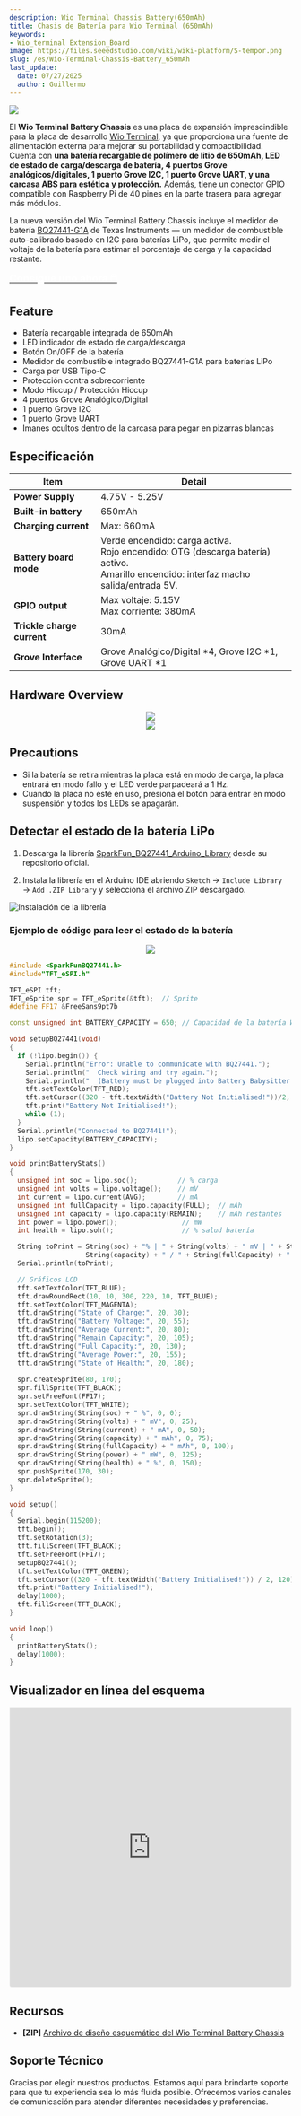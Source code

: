 ```yaml
---
description: Wio Terminal Chassis Battery(650mAh)
title: Chasis de Batería para Wio Terminal (650mAh)
keywords:
- Wio_terminal Extension_Board
image: https://files.seeedstudio.com/wiki/wiki-platform/S-tempor.png
slug: /es/Wio-Terminal-Chassis-Battery_650mAh
last_update:
  date: 07/27/2025
  author: Guillermo
---
```


![](https://files.seeedstudio.com/wiki/Wio-Terminal-Battery-Chassis/img/45.png)

El **Wio Terminal Battery Chassis** es una placa de expansión imprescindible para la placa de desarrollo [Wio Terminal](https://www.seeedstudio.com/Wio-Terminal-p-4509.html), ya que proporciona una fuente de alimentación externa para mejorar su portabilidad y compactibilidad. Cuenta con **una batería recargable de polímero de litio de 650mAh, LED de estado de carga/descarga de batería, 4 puertos Grove analógicos/digitales, 1 puerto Grove I2C, 1 puerto Grove UART, y una carcasa ABS para estética y protección.** Además, tiene un conector GPIO compatible con Raspberry Pi de 40 pines en la parte trasera para agregar más módulos.

La nueva versión del Wio Terminal Battery Chassis incluye el medidor de batería [BQ27441-G1A](http://www.ti.com/product/BQ27441-G1) de Texas Instruments — un medidor de combustible auto-calibrado basado en I2C para baterías LiPo, que permite medir el voltaje de la batería para estimar el porcentaje de carga y la capacidad restante.

<div className="get_one_now_container" style={{ textAlign: 'center' }}>
  <a className="get_one_now_item" href="https://www.seeedstudio.com/Wio-Terminal-Chassis-Battery-650mAh-p-4756.html">
    <strong>
      <span>
        <font color="#FFFFFF" size="4">Consigue uno ahora 🖱️</font>
      </span>
    </strong>
  </a>
</div>


## Feature

* Batería recargable integrada de 650mAh
* LED indicador de estado de carga/descarga
* Botón On/OFF de la batería
* Medidor de combustible integrado BQ27441-G1A para baterías LiPo
* Carga por USB Tipo-C
* Protección contra sobrecorriente
* Modo Hiccup / Protección Hiccup
* 4 puertos Grove Analógico/Digital
* 1 puerto Grove I2C
* 1 puerto Grove UART
* Imanes ocultos dentro de la carcasa para pegar en pizarras blancas

## Especificación

| Item                       | Detail                                                                                                                                    |
| -------------------------- | ----------------------------------------------------------------------------------------------------------------------------------------- |
| **Power Supply**           | 4.75V - 5.25V                                                                                                                             |
| **Built-in battery**       | 650mAh                                                                                                                                    |
| **Charging current**       | Max: 660mA                                                                                                                                |
| **Battery board mode** | Verde encendido: carga activa.<br />Rojo encendido: OTG (descarga batería) activo.<br />Amarillo encendido: interfaz macho salida/entrada 5V. |
| **GPIO output**            | Max voltaje: 5.15V<br />Max corriente: 380mA                                                                                                |
| **Trickle charge current** | 30mA                                                                                                                                      |
| **Grove Interface**        | Grove Analógico/Digital \*4, Grove I2C \*1, Grove UART \*1                                                                                |

## Hardware Overview

<div align="center"><img src="https://files.seeedstudio.com/wiki/Wio-Terminal-Battery-Chassis/img/WT-battery-front.jpg" /></div>

<div align="center"><img src="https://files.seeedstudio.com/wiki/Wio-Terminal-Battery-Chassis/img/new-pin.png" /></div>

## Precautions

* Si la batería se retira mientras la placa está en modo de carga, la placa entrará en modo fallo y el LED verde parpadeará a 1 Hz.
* Cuando la placa no esté en uso, presiona el botón para entrar en modo suspensión y todos los LEDs se apagarán.

## Detectar el estado de la batería LiPo

1. Descarga la librería [SparkFun\_BQ27441\_Arduino\_Library](https://github.com/sparkfun/SparkFun_BQ27441_Arduino_Library) desde su repositorio oficial.

2. Instala la librería en el Arduino IDE abriendo `Sketch` → `Include Library` → `Add .ZIP Library` y selecciona el archivo ZIP descargado.

![Instalación de la librería](https://files.seeedstudio.com/wiki/Wio-Terminal/img/Xnip2019-11-21_15-50-13.jpg)

### Ejemplo de código para leer el estado de la batería

<div align="center"><img src="https://files.seeedstudio.com/wiki/Wio-Terminal-Battery-Chassis/img/demo.gif" /></div>

```cpp
#include <SparkFunBQ27441.h>
#include"TFT_eSPI.h"

TFT_eSPI tft;
TFT_eSprite spr = TFT_eSprite(&tft);  // Sprite
#define FF17 &FreeSans9pt7b

const unsigned int BATTERY_CAPACITY = 650; // Capacidad de la batería Wio Terminal (mAh)

void setupBQ27441(void)
{
  if (!lipo.begin()) {
    Serial.println("Error: Unable to communicate with BQ27441.");
    Serial.println("  Check wiring and try again.");
    Serial.println("  (Battery must be plugged into Battery Babysitter!)");
    tft.setTextColor(TFT_RED);
    tft.setCursor((320 - tft.textWidth("Battery Not Initialised!"))/2, 120);
    tft.print("Battery Not Initialised!");
    while (1);
  }
  Serial.println("Connected to BQ27441!");
  lipo.setCapacity(BATTERY_CAPACITY);
}

void printBatteryStats()
{
  unsigned int soc = lipo.soc();          // % carga
  unsigned int volts = lipo.voltage();    // mV
  int current = lipo.current(AVG);        // mA
  unsigned int fullCapacity = lipo.capacity(FULL);  // mAh
  unsigned int capacity = lipo.capacity(REMAIN);    // mAh restantes
  int power = lipo.power();                // mW
  int health = lipo.soh();                 // % salud batería

  String toPrint = String(soc) + "% | " + String(volts) + " mV | " + String(current) + " mA | " + 
                   String(capacity) + " / " + String(fullCapacity) + " mAh | " + String(power) + " mW | " + String(health) + "%";
  Serial.println(toPrint);

  // Gráficos LCD
  tft.setTextColor(TFT_BLUE);
  tft.drawRoundRect(10, 10, 300, 220, 10, TFT_BLUE);
  tft.setTextColor(TFT_MAGENTA);
  tft.drawString("State of Charge:", 20, 30);
  tft.drawString("Battery Voltage:", 20, 55);
  tft.drawString("Average Current:", 20, 80);
  tft.drawString("Remain Capacity:", 20, 105);
  tft.drawString("Full Capacity:", 20, 130);
  tft.drawString("Average Power:", 20, 155);
  tft.drawString("State of Health:", 20, 180);
  
  spr.createSprite(80, 170);
  spr.fillSprite(TFT_BLACK);
  spr.setFreeFont(FF17);
  spr.setTextColor(TFT_WHITE);
  spr.drawString(String(soc) + " %", 0, 0);
  spr.drawString(String(volts) + " mV", 0, 25);
  spr.drawString(String(current) + " mA", 0, 50);
  spr.drawString(String(capacity) + " mAh", 0, 75);
  spr.drawString(String(fullCapacity) + " mAh", 0, 100);
  spr.drawString(String(power) + " mW", 0, 125);
  spr.drawString(String(health) + " %", 0, 150);
  spr.pushSprite(170, 30);
  spr.deleteSprite();
}

void setup()
{
  Serial.begin(115200);
  tft.begin();
  tft.setRotation(3);
  tft.fillScreen(TFT_BLACK);
  tft.setFreeFont(FF17);
  setupBQ27441();
  tft.setTextColor(TFT_GREEN);
  tft.setCursor((320 - tft.textWidth("Battery Initialised!")) / 2, 120);
  tft.print("Battery Initialised!");
  delay(1000);
  tft.fillScreen(TFT_BLACK);
}

void loop()
{
  printBatteryStats();
  delay(1000);
}
```

## Visualizador en línea del esquema

<div style="border:1px solid #f1f1f1; border-radius:0 0 4px 4px; height: 500px; overflow:hidden; max-width: 1280px; max-height: 700px; box-sizing: border-box;">
  <iframe src="https://files.seeedstudio.com/wiki/Wio-Terminal-Battery-Chassis/res/Wio%20Terminal%20Chassis%20-%20Battery_SCH_NEW.ZIP" style="width:100%; height:100%; border:none;"></iframe>
</div>

## Recursos

* **\[ZIP]** [Archivo de diseño esquemático del Wio Terminal Battery Chassis](https://files.seeedstudio.com/wiki/Wio-Terminal-Battery-Chassis/res/WioTerminal_battry_650mAh.rar)

## Soporte Técnico

Gracias por elegir nuestros productos. Estamos aquí para brindarte soporte para que tu experiencia sea lo más fluida posible. Ofrecemos varios canales de comunicación para atender diferentes necesidades y preferencias.

<div class="button_tech_support_container">
<a href="https://forum.seeedstudio.com/" class="button_forum"></a> 
<a href="https://www.seeedstudio.com/contacts" class="button_email"></a>
</div>

<div class="button_tech_support_container">
<a href="https://discord.gg/eWkprNDMU7" class="button_discord"></a> 
<a href="https://github.com/Seeed-Studio/wiki-documents/discussions/69" class="button_discussion"></a>
</div>
